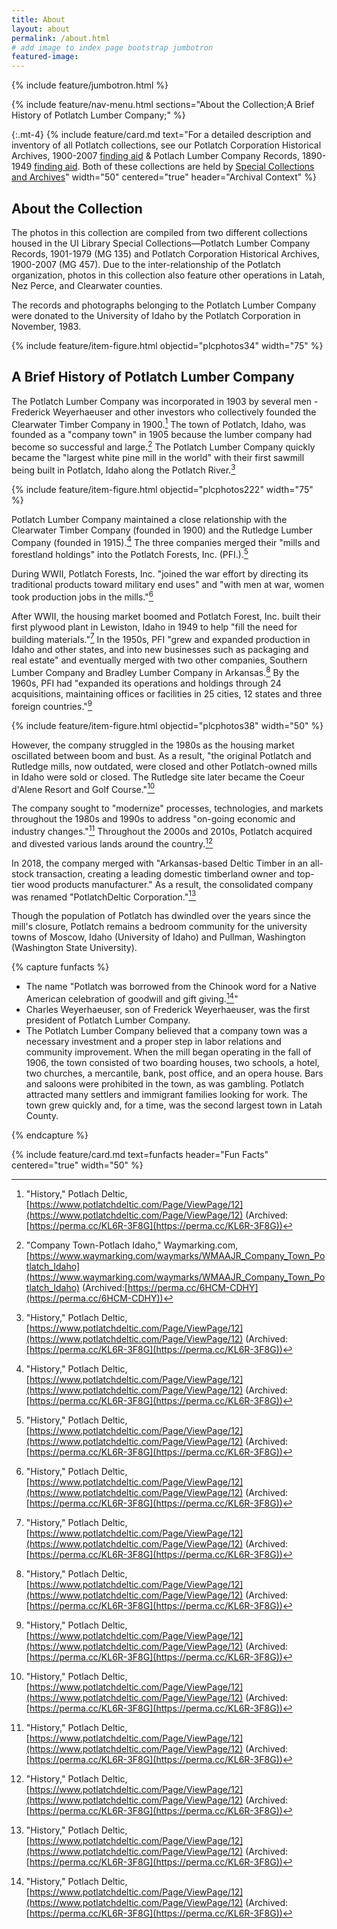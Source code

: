 ```yaml
---
title: About
layout: about
permalink: /about.html
# add image to index page bootstrap jumbotron
featured-image: 
---
```


{% include feature/jumbotron.html %} 

{% include feature/nav-menu.html sections="About the Collection;A Brief History of Potlatch Lumber Company;" %} 

{:.mt-4}
{% include feature/card.md text="For a detailed description and inventory of all Potlatch collections, see our Potlatch Corporation Historical Archives, 1900-2007 [finding aid](https://archiveswest.orbiscascade.org/ark:80444/xv40829?q=Potlatch%20Corporation%20Historical%20Archives) & Potlach Lumber Company Records, 1890-1949 [finding aid](https://archiveswest.orbiscascade.org/ark:80444/xv33863?q=Potlatch%20Lumber%20CompanyPhysical). Both of these collections are held by [Special Collections and Archives](https://www.lib.uidaho.edu/special-collections/)" width="50" centered="true" header="Archival Context" %}

## About the Collection

The photos in this collection are compiled from two different collections housed in the UI Library Special Collections—Potlatch Lumber Company Records, 1901-1979 (MG 135) and Potlatch Corporation Historical Archives, 1900-2007 (MG 457). Due to the inter-relationship of the Potlatch organization, photos in this collection also feature other operations in Latah, Nez Perce, and Clearwater counties.

The records and photographs belonging to the Potlatch Lumber Company were donated to the University of Idaho by the Potlatch Corporation in November, 1983.

{% include feature/item-figure.html objectid="plcphotos34" width="75" %}

## A Brief History of Potlatch Lumber Company

The Potlatch Lumber Company was incorporated in 1903 by several men - Frederick Weyerhaeuser and other investors who collectively founded the Clearwater Timber Company in 1900.[^1] The town of Potlatch, Idaho, was founded as a "company town" in 1905 because the lumber company had become so successful and large.[^2] The Potlatch Lumber Company quickly became the "largest white pine mill in the world" with their first sawmill being built in Potlatch, Idaho along the Potlatch River.[^1] 

{% include feature/item-figure.html objectid="plcphotos222" width="75" %}

Potlatch Lumber Company maintained a close relationship with the Clearwater Timber Company (founded in 1900) and the Rutledge Lumber Company (founded in 1915).[^1] The three companies merged their "mills and forestland holdings" into the Potlatch Forests, Inc. (PFI.).[^1]

During WWII, Potlatch Forests, Inc. "joined the war effort by directing its traditional products toward military end uses" and "with men at war, women took production jobs in the mills."[^1]

After WWII, the housing market boomed and Potlatch Forest, Inc. built their first plywood plant in Lewiston, Idaho in 1949 to help "fill the need for building materials."[^1] In the 1950s, PFI "grew and expanded production in Idaho and other states, and into new businesses such as packaging and real estate" and eventually merged with two other companies, Southern Lumber Company and Bradley Lumber Company in Arkansas.[^1] By the 1960s, PFI had "expanded its operations and holdings through 24 acquisitions, maintaining offices or facilities in 25 cities, 12 states and three foreign countries."[^1]

{% include feature/item-figure.html objectid="plcphotos38" width="50" %}

However, the company struggled in the 1980s as the housing market oscillated between boom and bust. As a result, "the original Potlatch and Rutledge mills, now outdated, were closed and other Potlatch-owned mills in Idaho were sold or closed. The Rutledge site later became the Coeur d'Alene Resort and Golf Course."[^1] 

The company sought to "modernize" processes, technologies, and markets throughout the 1980s and 1990s to address "on-going economic and industry changes."[^1] Throughout the 2000s and 2010s, Potlatch acquired and divested various lands around the country.[^1]

In 2018, the company merged with "Arkansas-based Deltic Timber in an all-stock transaction, creating a leading domestic timberland owner and top-tier wood products manufacturer." As a result, the consolidated company was renamed "PotlatchDeltic Corporation."[^1]

Though the population of Potlatch has dwindled over the years since the mill's closure, Potlatch remains a bedroom community for the university towns of Moscow, Idaho (University of Idaho) and Pullman, Washington (Washington State University).

{% capture funfacts %}

- The name "Potlatch was borrowed from the Chinook word for a Native American celebration of goodwill and gift giving.[^1]"
- Charles Weyerhaeuser, son of Frederick Weyerhaeuser, was the first president of Potlatch Lumber Company.
- The Potlatch Lumber Company believed that a company town was a necessary investment and a proper step in labor relations and community improvement. When the mill began operating in the fall of 1906, the town consisted of two boarding houses, two schools, a hotel, two churches, a mercantile, bank, post office, and an opera house. Bars and saloons were prohibited in the town, as was gambling. Potlatch attracted many settlers and immigrant families looking for work. The town grew quickly and, for a time, was the second largest town in Latah County.

{% endcapture %}

{% include feature/card.md text=funfacts header="Fun Facts" centered="true" width="50" %}

[^1]: "History," Potlach Deltic, [https://www.potlatchdeltic.com/Page/ViewPage/12](https://www.potlatchdeltic.com/Page/ViewPage/12) (Archived: [https://perma.cc/KL6R-3F8G](https://perma.cc/KL6R-3F8G))
[^2]: "Company Town-Potlach Idaho," Waymarking.com, [https://www.waymarking.com/waymarks/WMAAJR_Company_Town_Potlatch_Idaho](https://www.waymarking.com/waymarks/WMAAJR_Company_Town_Potlatch_Idaho) (Archived:[https://perma.cc/6HCM-CDHY](https://perma.cc/6HCM-CDHY))


